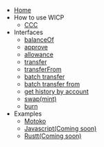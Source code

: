 - [Home](./README.md)
- How to use WICP
  - [CCC](./pages/interfaces/balanceOf.md)
- Interfaces
  - [balanceOf](./pages/interfaces/balanceOf.md)
  - [approve](./pages/interfaces/approve.md)
  - [allowance](./pages/interfaces/allowance.md)
  - [transfer](./pages/interfaces/transfer.md)
  - [transferFrom](./pages/interfaces/transferFrom.md)
  - [batch transfer](./pages/interfaces/batch_transfer.md)
  - [batch transfer from](./pages/interfaces/batch_transfer_from.md)
  - [get history by account](./pages/interfaces/get_history_by_account.md)
  - [swap(mint)](./pages/interfaces/swap.md)
  - [burn](./pages/interfaces/burn.md)
- Examples
  - [Motoko](./pages/examples/motoko.md)
  - [Javascript(Coming soon)](./pages/examples/javascript.md)
  - [Rustt(Coming soon)](./pages/examples/rust.md)